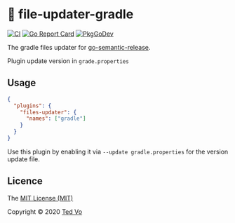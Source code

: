 # :open_file_folder: file-updater-gradle

[![CI](https://github.com/ted-vo/files-updater-gradle/workflows/CI/badge.svg?branch=main)](https://github.com/ted-vo/files-updater-gradle/actions?query=workflow%3ACI+branch%3Amaster)
[![Go Report Card](https://goreportcard.com/badge/github.com/ted-vo/files-updater-gradle)](https://goreportcard.com/report/github.com/ted-vo/files-updater-gradle)
[![PkgGoDev](https://pkg.go.dev/badge/github.com/ted-vo/files-updater-gradle)](https://pkg.go.dev/github.com/ted-vo/files-updater-gradle)

The gradle files updater for [go-semantic-release](https://github.com/go-semantic-release/semantic-release).

Plugin update version in `grade.properties`

## Usage

``` json
{
  "plugins": {
    "files-updater": {
      "names": ["gradle"]
    }
  }
}
```

Use this plugin by enabling it via `--update gradle.properties` for the version update file.

## Licence

The [MIT License (MIT)](http://opensource.org/licenses/MIT)

Copyright © 2020 [Ted Vo](https://tedvo.dev)
